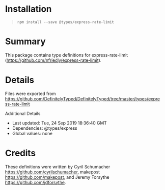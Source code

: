 # Installation
> `npm install --save @types/express-rate-limit`

# Summary
This package contains type definitions for express-rate-limit (https://github.com/nfriedly/express-rate-limit).

# Details
Files were exported from https://github.com/DefinitelyTyped/DefinitelyTyped/tree/master/types/express-rate-limit

Additional Details
 * Last updated: Tue, 24 Sep 2019 18:36:40 GMT
 * Dependencies: @types/express
 * Global values: none

# Credits
These definitions were written by Cyril Schumacher <https://github.com/cyrilschumacher>, makepost <https://github.com/makepost>, and Jeremy Forsythe <https://github.com/jdforsythe>.
